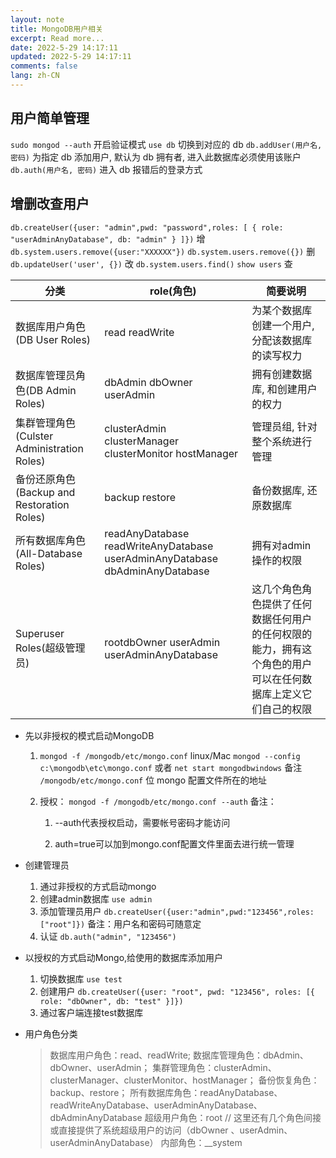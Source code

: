 ```yaml
---
layout: note
title: MongoDB用户相关
excerpt: Read more...
date: 2022-5-29 14:17:11
updated: 2022-5-29 14:17:11
comments: false
lang: zh-CN
---
```


## 用户简单管理

`sudo mongod --auth` 开启验证模式
`use db` 切换到对应的 db
`db.addUser(用户名, 密码)` 为指定 db 添加用户, 默认为 db 拥有者, 进入此数据库必须使用该账户
`db.auth(用户名, 密码)` 进入 db 报错后的登录方式

## 增删改查用户
`db.createUser({user: "admin",pwd: "password",roles: [ { role: "userAdminAnyDatabase", db: "admin" } ]})` 增
`db.system.users.remove({user:"XXXXXX"})` `db.system.users.remove({})` 删
`db.updateUser('user', {})` 改
`db.system.users.find()` `show users` 查

分类 | role(角色) | 简要说明
-|-|-
数据库用户角色(DB User Roles) | read readWrite|  为某个数据库创建一个用户, 分配该数据库的读写权力
数据库管理员角色(DB Admin Roles) | dbAdmin dbOwner userAdmin|  拥有创建数据库, 和创建用户的权力
 集群管理角色(Culster Administration Roles) | clusterAdmin clusterManager clusterMonitor hostManager|  管理员组, 针对整个系统进行管理
备份还原角色(Backup and Restoration Roles) | backup restore|  备份数据库, 还原数据库
所有数据库角色(All-Database Roles) | readAnyDatabase readWriteAnyDatabase userAdminAnyDatabase dbAdminAnyDatabase|  拥有对admin操作的权限
Superuser Roles(超级管理员) | rootdbOwner userAdmin userAdminAnyDatabase| 这几个角色角色提供了任何数据任何用户的任何权限的能力，拥有这个角色的用户可以在任何数据库上定义它们自己的权限
* 先以非授权的模式启动MongoDB
    1. `mongod -f /mongodb/etc/mongo.conf` linux/Mac
    `mongod --config c:\mongodb\etc\mongo.conf` 或者 `net start mongodbwindows`
    备注
    `/mongodb/etc/mongo.conf` 位 mongo 配置文件所在的地址

    2. 授权：
    `mongod -f /mongodb/etc/mongo.conf --auth`
    备注：
        1. --auth代表授权启动，需要帐号密码才能访问

        2. auth=true可以加到mongo.conf配置文件里面去进行统一管理

* 创建管理员
    1. 通过非授权的方式启动mongo
    2. 创建admin数据库
        `use admin`
    3. 添加管理员用户
        `db.createUser({user:"admin",pwd:"123456",roles:["root"]})`
    备注：用户名和密码可随意定
    4. 认证
        `db.auth("admin", "123456")`

* 以授权的方式启动Mongo,给使用的数据库添加用户
    1. 切换数据库
        `use test`
    2. 创建用户
        `db.createUser({user: "root", pwd: "123456", roles: [{ role: "dbOwner", db: "test" }]})`
    3. 通过客户端连接test数据库

* 用户角色分类

    > 数据库用户角色：read、readWrite;
    数据库管理角色：dbAdmin、dbOwner、userAdmin；
    集群管理角色：clusterAdmin、clusterManager、clusterMonitor、hostManager；
    备份恢复角色：backup、restore；
    所有数据库角色：readAnyDatabase、readWriteAnyDatabase、userAdminAnyDatabase、dbAdminAnyDatabase
    超级用户角色：root
    // 这里还有几个角色间接或直接提供了系统超级用户的访问（dbOwner 、userAdmin、userAdminAnyDatabase）
    内部角色：__system
  